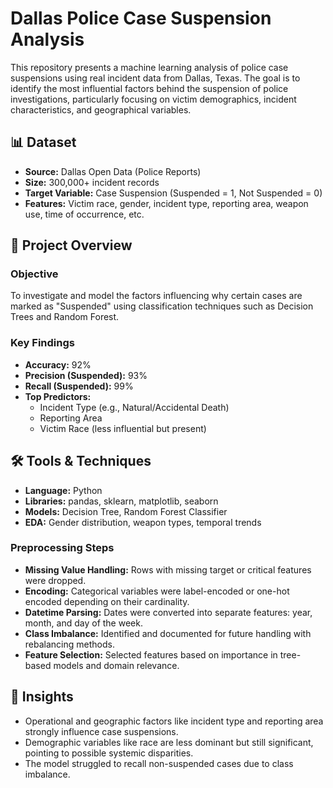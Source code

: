 # Dallas Police Case Suspension Analysis

This repository presents a machine learning analysis of police case suspensions using real incident data from Dallas, Texas. The goal is to identify the most influential factors behind the suspension of police investigations, particularly focusing on victim demographics, incident characteristics, and geographical variables.

## 📊 Dataset
- **Source:** Dallas Open Data (Police Reports)
- **Size:** 300,000+ incident records
- **Target Variable:** Case Suspension (Suspended = 1, Not Suspended = 0)
- **Features:** Victim race, gender, incident type, reporting area, weapon use, time of occurrence, etc.

## 📌 Project Overview

### Objective
To investigate and model the factors influencing why certain cases are marked as "Suspended" using classification techniques such as Decision Trees and Random Forest.

### Key Findings
- **Accuracy:** 92%
- **Precision (Suspended):** 93%
- **Recall (Suspended):** 99%
- **Top Predictors:**
  - Incident Type (e.g., Natural/Accidental Death)
  - Reporting Area
  - Victim Race (less influential but present)

## 🛠 Tools & Techniques
- **Language:** Python
- **Libraries:** pandas, sklearn, matplotlib, seaborn
- **Models:** Decision Tree, Random Forest Classifier
- **EDA:** Gender distribution, weapon types, temporal trends

### Preprocessing Steps
- **Missing Value Handling:** Rows with missing target or critical features were dropped.
- **Encoding:** Categorical variables were label-encoded or one-hot encoded depending on their cardinality.
- **Datetime Parsing:** Dates were converted into separate features: year, month, and day of the week.
- **Class Imbalance:** Identified and documented for future handling with rebalancing methods.
- **Feature Selection:** Selected features based on importance in tree-based models and domain relevance.

## 🧠 Insights
- Operational and geographic factors like incident type and reporting area strongly influence case suspensions.
- Demographic variables like race are less dominant but still significant, pointing to possible systemic disparities.
- The model struggled to recall non-suspended cases due to class imbalance.



